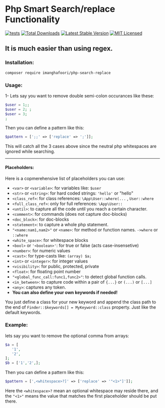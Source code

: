 # Php Smart Search/replace Functionality
[![tests](https://github.com/imanghafoori1/php-smart-search-replace/actions/workflows/tests.yml/badge.svg?branch=main)](https://github.com/imanghafoori1/php-smart-search-replace/actions/workflows/tests.yml)
[![Total Downloads](https://img.shields.io/packagist/dt/imanghafoori/php-search-replace.svg?style=flat-square)](https://packagist.org/packages/imanghafoori/php-search-replace)
[![Latest Stable Version](https://poser.pugx.org/imanghafoori/php-search-replace/v/stable?format=flat-square)](https://packagist.org/packages/imanghafoori/php-search-replace)
[![MIT Licensed](https://img.shields.io/badge/license-MIT-brightgreen.svg?style=flat-square)](LICENSE.md)


## It is much easier than using regex.

### Installation:

```
composer require imanghafoori/php-search-replace
```

### Usage:



1- Lets say you want to remove double semi-colon occurances like these:
```php
$user = 1;;
$user = 2; ;
$user = 3;
;

```
Then you can define a pattern like this:
```php
$pattern = [';;' => ['replace' => ';']];
```
This will catch all the 3 cases above since the neutral php whitespaces are ignored while searching.

-------------------

#### Placeholders:

Here is a copmerehensive list of placeholders you can use:

- `<var>` or `<variable>`: for variables like: `$user`
- `<str>` or `<string>`: for hard coded strings: `'hello'` or "hello"
- `<class_ref>`: for class references:  `\App\User::where(...` , `User::where`
- `<full_class_ref>`: only for full references:  `\App\User::`
- `<until>`: to capture all the code until you reach a certain character.
- `<comment>`: for commands (does not capture doc-blocks)
- `<doc_block>`: for doc-blocks
- `<statement>`: to capture a whole php statement.
- `"<name:nam1,nam2>"` or `<name>`: for method or function names. `->where` or `::where`
- `<white_space>`: for whitespace blocks
- `<bool>` or `'<boolean>'`: for true or false (acts case-insensetive)
- `<number>`: for numeric values
- `<cast>`: for type-casts like: `(array) $a;`
- `<int>` or `<integer>`: for integer values
- `<visibility>`: for public, protected, private
- `<float>`: for floating point number
- `"<global_func_call:func1,func2>"`: to detect global function calls.
- `<in_between>`: to capture code within a pair of  `{...}` or `(...)` or `[...]`
- `<any>`: captures any token.
- **You can also define your own keywords if needed!**

You just define a class for your new keyword and append the class path to the end of `Finder::$keywords[] = MyKeyword::class` property.
Just like the default keywords.


### Example:
lets say you want to remove the optional comma from arrays:
```php
$a = [
   '1',
   '2',
];
$b = ['1','2',];
```
Then you can define a pattern like this:
```php
$pattern = [',<whitespace>?]' => ['replace' => '"<1>"]']];
```
Here the `<whitespace>?` mean an optional whitespace may reside there, and the `"<1>"` means the value that matches the first placeholder should be put there.

